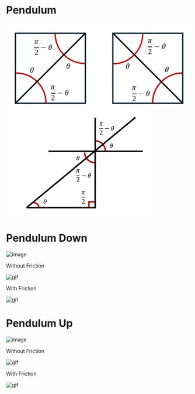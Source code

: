 # Pendulum 
![image](https://github.com/Tolemy21/Control-Systems/blob/main/Media/Angles%20Part%201.PNG)
![image](https://github.com/Tolemy21/Control-Systems/blob/main/Media/Angles%20Part%202.PNG)

# Pendulum Down

![image](https://github.com/tnibi/Control-Systems/blob/main/Media/Pendulum%20Media/1DOF_Pendulum_down.PNG)

Without Friction

![gif](https://github.com/tnibi/Control-Systems/blob/main/Media/Pendulum%20Media/Pendulum%20Animations/(Down)%20pendulum_animation_without_friction.gif)

With Friction 

![gif](https://github.com/tnibi/Control-Systems/blob/main/Media/Pendulum%20Media/Pendulum%20Animations/(Down)%20pendulum_animation_with_friction.gif)


# Pendulum Up

![image](https://github.com/tnibi/Control-Systems/blob/main/Media/Pendulum%20Media/1DOF_Pendulum_up.PNG)


Without Friction

![gif](https://github.com/tnibi/Control-Systems/blob/main/Media/Pendulum%20Media/Pendulum%20Animations/(Up)%20pendulum_animation_without_friction.gif)

With Friction 

![gif](https://github.com/tnibi/Control-Systems/blob/main/Media/Pendulum%20Media/Pendulum%20Animations/(Up)%20pendulum_animation_with_friction.gif)
